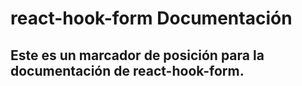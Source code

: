 # react-hook-form Documentación
## Este es un marcador de posición para la documentación de react-hook-form.